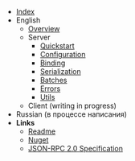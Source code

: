 - [Index](index.md)
- English
  - [Overview](en/overview.md)
  - Server
    - [Quickstart](/docs/en/server/quickstart.md)
    - [Configuration](/docs/en/server/configuration.md)
    - [Binding](/docs/en/server/binding.md)
    - [Serialization](/docs/en/server/serialization.md)
    - [Batches](/docs/en/server/batches.md)
    - [Errors](/docs/en/server/errors.md)
    - [Utils](/docs/en/server/utils.md)
  - Client (writing in progress)
- Russian (в процессе написания)
- **Links**
  - [Readme](https://github.com/tochka-public/Tochka.JsonRpc/blob/master/README.md)
  - [Nuget](https://www.nuget.org/profiles/tochka-public)
  - [JSON-RPC 2.0 Specification](https://www.jsonrpc.org/specification)
